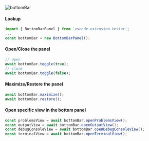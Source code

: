 ![bottomBar](https://user-images.githubusercontent.com/4181232/56640335-099bfa00-6673-11e9-957f-37c47db20ff4.png)

#### Lookup
```typescript
import { BottomBarPanel } from 'vscode-extension-tester';
...
const bottomBar = new BottomBarPanel();
```

#### Open/Close the panel
```typescript
// open
await bottomBar.toggle(true);
// close
await bottomBar.toggle(false);
```

#### Maximize/Restore the panel
```typescript
await bottomBar.maximize();
await bottomBar.restore();
```

#### Open specific view in the bottom panel
```typescript
const problemsView = await bottomBar.openProblemsView();
const outputView = await bottomBar.openOutputView();
const debugConsoleView = await bottomBar.openDebugConsoleView();
const terminalView = await bottomBar.openTerminalView();
```